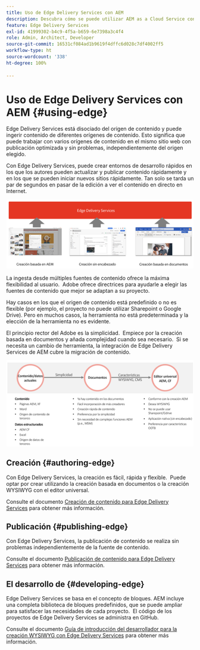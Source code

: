 ```yaml
---
title: Uso de Edge Delivery Services con AEM
description: Descubra cómo se puede utilizar AEM as a Cloud Service con Edge Delivery Services.
feature: Edge Delivery Services
exl-id: 41999302-b4c9-4f5a-b659-6e7398a3c4f4
role: Admin, Architect, Developer
source-git-commit: 16531cf084ad1b9619f4dffc6d028c7df4002ff5
workflow-type: ht
source-wordcount: '338'
ht-degree: 100%

---
```



# Uso de Edge Delivery Services con AEM {#using-edge}

Edge Delivery Services está disociado del origen de contenido y puede ingerir contenido de diferentes orígenes de contenido. Esto significa que puede trabajar con varios orígenes de contenido en el mismo sitio web con publicación optimizada y sin problemas, independientemente del origen elegido.

Con Edge Delivery Services, puede crear entornos de desarrollo rápidos en los que los autores pueden actualizar y publicar contenido rápidamente y en los que se pueden iniciar nuevos sitios rápidamente. Tan solo se tarda un par de segundos en pasar de la edición a ver el contenido en directo en Internet.

![Fuentes de contenido para Edge Delivery](assets/content-sources.png)

La ingesta desde múltiples fuentes de contenido ofrece la máxima flexibilidad al usuario.  Adobe ofrece directrices para ayudarle a elegir las fuentes de contenido que mejor se adaptan a su proyecto.

Hay casos en los que el origen de contenido está predefinido o no es flexible (por ejemplo, el proyecto no puede utilizar Sharepoint o Google Drive). Pero en muchos casos, la herramienta no está predeterminada y la elección de la herramienta no es evidente.

El principio rector del Adobe es la simplicidad.  Empiece por la creación basada en documentos y añada complejidad cuando sea necesario.  Si se necesita un cambio de herramienta, la integración de Edge Delivery Services de AEM cubre la migración de contenido.

![Flexibilidad de fuente de contenido](assets/content-source-flexiblity.png)

## Creación {#authoring-edge}

Con Edge Delivery Services, la creación es fácil, rápida y flexible.  Puede optar por crear utilizando la creación basada en documentos o la creación WYSIWYG con el editor universal.

Consulte el documento [Creación de contenido para Edge Delivery Services](/help/edge/wysiwyg-authoring/authoring.md) para obtener más información.

## Publicación {#publishing-edge}

Con Edge Delivery Services, la publicación de contenido se realiza sin problemas independientemente de la fuente de contenido. 

Consulte el documento [Publicación de contenido para Edge Delivery Services](/help/edge/wysiwyg-authoring/publishing.md) para obtener más información.

## El desarrollo de {#developing-edge}

Edge Delivery Services se basa en el concepto de bloques. AEM incluye una completa biblioteca de bloques predefinidos, que se puede ampliar para satisfacer las necesidades de cada proyecto.  El código de los proyectos de Edge Delivery Services se administra en GitHub.

Consulte el documento [Guía de introducción del desarrollador para la creación WYSIWYG con Edge Delivery Services](/help/edge/wysiwyg-authoring/edge-dev-getting-started.md) para obtener más información.
